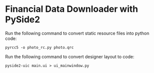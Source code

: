 # Financial Data Downloader with PySide2


Run the following command to convert static resource files into python code:

`pyrcc5 -o photo_rc.py photo.qrc`


Run the following command to convert designer layout to code:

`pyside2-uic main.ui > ui_mainwindow.py`
